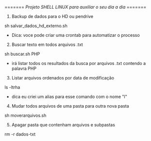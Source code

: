 
======= *Projeto SHELL LINUX  para auxiliar o seu dia a dia* =======

1. Backup de dados para o HD ou pendrive

  sh salvar_dados_hd_externo.sh

- Dica: voce pode criar uma crontab para automatizar o processo

2. Buscar texto em todos arquivos .txt

  sh buscar.sh PHP

- irá listar todos os resultados da busca por arquivos .txt contendo a palavra PHP

3. Listar arquivos ordenados por data de modificação

  ls -ltrha

- dica eu criei um alias para esse comando com o nome "l"

4. Mudar todos arquivos de uma pasta para outra nova pasta

  sh moverarquivos.sh

5. Apagar pasta que contenham arquivos e subpastas

  rm -r dados-txt


